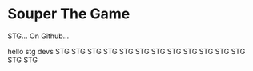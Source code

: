 # Souper The Game
 STG... On Github...


 hello stg devs
 STG STG STG STG STG STG STG STG STG STG STG STG STG STG
